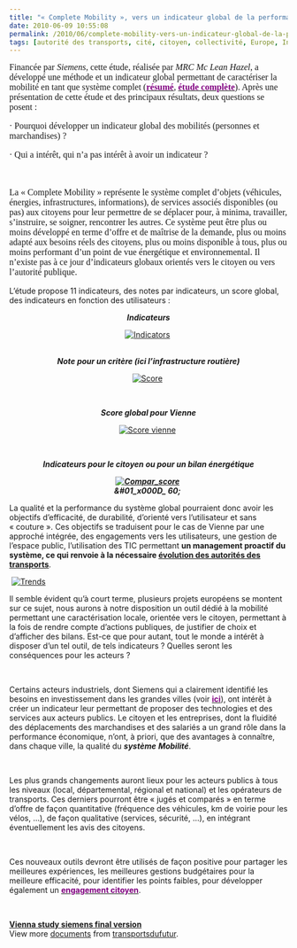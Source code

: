 ```yaml
---
title: "« Complete Mobility », vers un indicateur global de la performance"
date: 2010-06-09 10:55:08
permalink: /2010/06/complete-mobility-vers-un-indicateur-global-de-la-performance.html
tags: [autorité des transports, cité, citoyen, collectivité, Europe, Infrastructure]
---
```


<font size="3"><font face="Times New Roman"> <p class="MsoNormal"><span>Financée par <em>Siemens</em>, cette étude, réalisée par <em>MRC Mc Lean Hazel</em>, a développé une méthode et un indicateur global permettant de caractériser la mobilité en tant que système complet (<strong><a href="http://www.siemens.com/press/en/materials/industry/imo/uitp_2009.php"><font color="#800080">résumé</font></a></strong>, <strong><a href="https://gabrielplassat.github.io/transportsdufutur/wp-content/uploads/sites/6/2010/06/wienstudie_en.pdf"><font color="#800080">étude complète</font></a></strong>). Après une présentation de cette étude et des principaux résultats, deux questions se posent :</span></p> <p class="MsoNormal"><span><span>·<span> </span></span></span><span dir="ltr"><span>Pourquoi développer un indicateur global des mobilités (personnes et marchandises) ?</span></span></p> <p class="MsoNormal"><span><span>·<span> </span></span></span><span dir="ltr"><span>Qui a intérêt, qui n’a pas intérêt à avoir un indicateur ?</span></span></p> <p class="MsoNormal"><span> </span></p> <p class="MsoNormal"><span>La « Complete Mobility » représente le système complet d’objets (véhicules, énergies, infrastructures, informations), de services associés disponibles (ou pas) aux citoyens pour leur permettre de se déplacer pour, à minima, travailler, s’instruire, se soigner, rencontrer les autres. Ce système peut être plus ou moins développé en terme d’offre et de maîtrise de la demande, plus ou moins adapté aux besoins réels des citoyens, plus ou moins disponible à tous, plus ou moins performant d’un point de vue énergétique et environnemental. Il n’existe pas à ce jour d’indicateurs globaux orientés vers le citoyen ou vers l’autorité publique.</span></p> <p class="MsoNormal"><span> </span></p></font></font>  <!--more-->  <p class="MsoNormal"><span>L’étude propose 11 indicateurs, des notes par indicateurs, un score global, des indicateurs en fonction des utilisateurs :</span></p> <p align="center" class="MsoNormal"><strong><em><span>Indicateurs</span></em></strong></p> <p align="center" class="MsoNormal"><span><a href="https://gabrielplassat.github.io/transportsdufutur/wp-content/uploads/sites/6/old/6a0120a66d2ad4970b0133f077b7eb970b-pi.jpg" rel="lightbox"><img alt="Indicators" border="0" class="asset asset-image at-xid-6a0120a66d2ad4970b0133f077b7eb970b " src="/wp-content/uploads/sites/6/old/6a0120a66d2ad4970b0133f077b7eb970b-500pi.jpg" title="Indicators" /></a> <br /></span><span> </span></p> <p align="center" class="MsoNormal"><strong><em><span>Note pour un critère (ici l’infrastructure routière)</span></em></strong></p> <p align="center" class="MsoNormal"><span><a href="https://gabrielplassat.github.io/transportsdufutur/wp-content/uploads/sites/6/old/6a0120a66d2ad4970b0133f077b915970b-pi.jpg" rel="lightbox"><img alt="Score" border="0" class="asset asset-image at-xid-6a0120a66d2ad4970b0133f077b915970b " src="/wp-content/uploads/sites/6/old/6a0120a66d2ad4970b0133f077b915970b-500pi.jpg" title="Score" /></a> </span></p> <p align="center" class="MsoNormal"><span> </span></p> <p align="center" class="MsoNormal"><strong><em><span>Score global pour Vienne</span></em></strong></p> <p align="center" class="MsoNormal"><span><a href="https://gabrielplassat.github.io/transportsdufutur/wp-content/uploads/sites/6/old/6a0120a66d2ad4970b013483a13267970c-pi.jpg" rel="lightbox"><img alt="Score vienne" border="0" class="asset asset-image at-xid-6a0120a66d2ad4970b013483a13267970c " src="/wp-content/uploads/sites/6/old/6a0120a66d2ad4970b013483a13267970c-500pi.jpg" title="Score vienne" /></a> </span></p> <p align="center" class="MsoNormal"><span> </span><span> </span></p> <p align="center" class="MsoNormal"><strong><em><span>Indicateurs pour le citoyen ou pour un bilan énergétique</span></em></strong></p> <p align="center" class="MsoNormal"><strong><em><span><a href="https://gabrielplassat.github.io/transportsdufutur/wp-content/uploads/sites/6/old/6a0120a66d2ad4970b0133f077ba9f970b-pi.jpg" rel="lightbox"><img alt="Compar_score" border="0" class="asset asset-image at-xid-6a0120a66d2ad4970b0133f077ba9f970b " src="/wp-content/uploads/sites/6/old/6a0120a66d2ad4970b0133f077ba9f970b-500pi.jpg" title="Compar_score" /></a> <br />&#01_x000D_
60;</span></em></strong><span> </span></p> <p class="MsoNormal"><span>La qualité et la performance du système global pourraient donc avoir les objectifs d’efficacité, de durabilité, d’orienté vers l’utilisateur et sans « couture ». Ces objectifs se traduisent pour le cas de Vienne par une approché intégrée, des engagements vers les utilisateurs, une gestion de l’espace public, l’utilisation des TIC permettant <strong>un management proactif du système, ce qui renvoie à la nécessaire <a href="https://gabrielplassat.github.io/transportsdufutur/2010/03/metanote-tdf-2-le-marche-des-mobilites-20.html" target="_blank">évolution des autorités des transports</a></strong>.</span></p> <p class="MsoNormal"><span> <a href="https://gabrielplassat.github.io/transportsdufutur/wp-content/uploads/sites/6/old/6a0120a66d2ad4970b0133f077bece970b-pi.jpg" rel="lightbox"><img alt="Trends" border="0" class="asset asset-image at-xid-6a0120a66d2ad4970b0133f077bece970b " src="/wp-content/uploads/sites/6/old/6a0120a66d2ad4970b0133f077bece970b-500pi.jpg" title="Trends" /></a> </span></p> <p class="MsoNormal"><span>Il semble évident qu’à court terme, plusieurs projets européens se montent sur ce sujet, nous aurons à notre disposition un outil dédié à la mobilité permettant une caractérisation locale, orientée vers le citoyen, permettant à la fois de rendre compte d’actions publiques, de justifier de choix et d’afficher des bilans. Est-ce que pour autant, tout le monde a intérêt à disposer d’un tel outil, de tels indicateurs ? Quelles seront les conséquences pour les acteurs ?</span></p> <p class="MsoNormal"><span> </span></p> <p class="MsoNormal"><span>Certains acteurs industriels, dont Siemens qui a clairement identifié les besoins en investissement dans les grandes villes (voir <strong><a href="http://www.siemens.com/press/en/pressrelease/?press=/en/pressrelease/2009/corporate_communication/axx20091112.htm"><font color="#800080">ici</font></a></strong>), ont intérêt à créer un indicateur leur permettant de proposer des technologies et des services aux acteurs publics. Le citoyen et les entreprises, dont la fluidité des déplacements des marchandises et des salariés a un grand rôle dans la performance économique, n’ont, à priori, que des avantages à connaître, dans chaque ville, la qualité du <strong><em>système</em></strong> <strong><em>Mobilité</em></strong>.</span></p> <p class="MsoNormal"><span> </span></p> <p class="MsoNormal"><span>Les plus grands changements auront lieux pour les acteurs publics à tous les niveaux (local, départemental, régional et national) et les opérateurs de transports. Ces derniers pourront être « jugés et comparés » en terme d’offre de façon quantitative (fréquence des véhicules, km de voirie pour les vélos, …), de façon qualitative (services, sécurité, …), en intégrant éventuellement les avis des citoyens.</span></p> <p class="MsoNormal"><span> </span></p> <p class="MsoNormal"><span>Ces nouveaux outils devront être utilisés de façon positive pour partager les meilleures expériences, les meilleures gestions budgétaires pour la meilleure efficacité, pour identifier les points faibles, pour développer également un <strong><a href="http://www.airgouv.com/2010/05/comment-favoriser-lengagement-citoyen.html"><font color="#800080">engagement citoyen</font></a></strong>.</span></p> <p class="MsoNormal"> </p> <div id="__ss_4447980"><strong><a href="http://www.slideshare.net/transportsdufutur/vienna-study-siemens-final-version" title="Vienna study siemens final version">Vienna study siemens final version</a></strong>   <div>View more <a href="http://www.slideshare.net/">documents</a> from <a href="http://www.slideshare.net/transportsdufutur">transportsdufutur</a>.</div></div>
